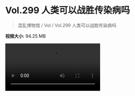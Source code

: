 # Vol.299 人类可以战胜传染病吗

> 混乱博物馆 / Vol / Vol.299 人类可以战胜传染病吗

**视频大小**: 94.25 MB

<div class="video"><video src="https://file.hsyhx.top/archive/299.mp4" controls preload>🤔 您的浏览器不支持 video 标签</video></div>